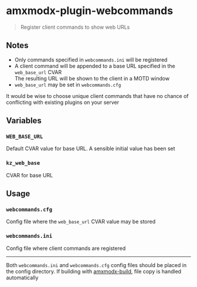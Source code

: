 # amxmodx-plugin-webcommands

> Register client commands to show web URLs

## Notes

* Only commands specified in `webcommands.ini` will be registered
* A client command will be appended to a base URL specified in the `web_base_url` CVAR  
  The resulting URL will be shown to the client in a MOTD window
* `web_base_url` may be set in `webcommands.cfg`

It would be wise to choose unique client commands that have no chance of conflicting with existing plugins on your server

## Variables

### `WEB_BASE_URL`

Default CVAR value for base URL. A sensible initial value has been set

### `kz_web_base`

CVAR for base URL

## Usage

### `webcommands.cfg`

Config file where the `web_base_url` CVAR value may be stored

### `webcommands.ini`

Config file where client commands are registered

---

Both `webcommands.ini` and `webcommands.cfg` config files should be placed in the config directory. If building with [amxmodx-build](tenub/amxmodx-build), file copy is handled automatically
